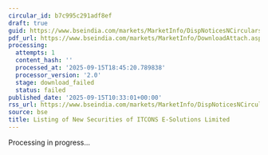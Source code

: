 ```yaml
---
circular_id: b7c995c291adf8ef
draft: true
guid: https://www.bseindia.com/markets/MarketInfo/DispNoticesNCirculars.aspx?Noticeid={D1249BE4-7EA3-4623-864A-7C8959A74848}&noticeno=20250915-16&dt=09/15/2025&icount=16&totcount=81&flag=0
pdf_url: https://www.bseindia.com/markets/MarketInfo/DownloadAttach.aspx?id=20250915-16&attachedId=
processing:
  attempts: 1
  content_hash: ''
  processed_at: '2025-09-15T18:45:20.789838'
  processor_version: '2.0'
  stage: download_failed
  status: failed
published_date: '2025-09-15T10:33:01+00:00'
rss_url: https://www.bseindia.com/markets/MarketInfo/DispNoticesNCirculars.aspx?Noticeid={D1249BE4-7EA3-4623-864A-7C8959A74848}&noticeno=20250915-16&dt=09/15/2025&icount=16&totcount=81&flag=0
source: bse
title: Listing of New Securities of ITCONS E-Solutions Limited
---
```


Processing in progress...